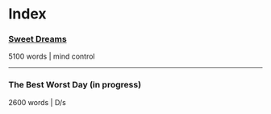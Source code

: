 # Index

### [Sweet Dreams](https://ryanxgrace.github.io/Stories/sweet_dreams.html)
5100 words | mind control

---

### The Best Worst Day (in progress)
2600 words | D/s

